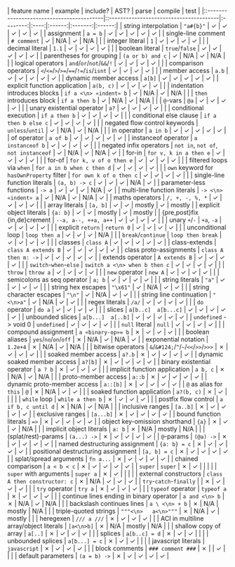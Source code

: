 | feature name                              | example                                 | include? | AST? | parse  | compile |  test  |
|::-----------------------------------------|::---------------------------------------|:--------:|:----:|:------:|:-------:|:------:|
| string interpolation                      | `"a#{b}"`                               |   ✓    | ✓    |  ✓   |   ✓   |  ✓   |
| assignment                                | `a = b`                                 |   ✓    | ✓    |  ✓   |   ✓   |  ✓   |
| single-line comment                       | `# comment`                             |   ✓    | N/A  |  ✓   |   N/A   |        |
| integer literal                           | `1`                                     |   ✓    | ✓    |  ✓   |   ✓   |        |
| decimal literal                           | `1.1`                                   |   ✓    | ✓    |  ✓   |   ✓   |        |
| boolean literal                           | `true`/`false`                          |   ✓    | ✓    |  ✓   |   ✓   |  ✓   |
| parentheses for grouping                  | `(a or b) and c`                        |   ✓    | N/A  |  ✓   |   N/A   |        |
| logical operators                         | `and`/`or`/`not`/`&&`/`!`               |   ✓    | ✓    |  ✓   |   ✓   |        |
| comparison operators                      | `<`/`<=`/`>`/`>=`/`==`/`!=`/`is`/`isnt` |   ✓    | ✓    |  ✓   |   ✓   |        |
| member access                             | `a.b`                                   |   ✓    | ✓    |  ✓   |   ✓   |  ✓   |
| dynamic member access                     | `a[b]`                                  |   ✓    | ✓    |  ✓   |   ✓   |  ✓   |
| explicit function application             | `a(b, c)`                               |   ✓    | ✓    |  ✓   |   ✓   |        |
| indentation introduces blocks             | `if a <\n> «indent» b`                  |   ✓    | N/A  |  ✓   |   N/A   |        |
| `then` introduces block                   | `if a then b`                           |   ✓    | N/A  |  ✓   |   N/A   |        |
| `@`-vars                                  | `@a`                                    |   ✓    | ✓    |  ✓   |   ✓   |        |
| unary existential operator                | `a?`                                    |   ✓    | ✓    |  ✓   |   ✓   |        |
| conditional execution                     | `if a then b`                           |   ✓    | ✓    |  ✓   |   ✓   |        |
| conditional else clause                   | `if a then b else c`                    |   ✓    | ✓    |  ✓   |   ✓   |        |
| negated flow control keywords             | `unless`/`until`                        |   ✓    | N/A  |  ✓   |   N/A   |        |
| in operator                               | `a in b`                                |   ✓    | ✓    |  ✓   |   ✓   |  ✓   |
| of operator                               | `a of b`                                |   ✓    | ✓    |  ✓   |   ✓   |  ✓   |
| instanceof operator                       | `a instanceof b`                        |   ✓    | ✓    |  ✓   |   ✓   |        |
| negated infix operators                   | `not in`, `not of`, `not instanceof`    |   ✓    | N/A  |  ✓   |   N/A   |  ✓   |
| for-in                                    | `for v, k in a then e`                  |   ✓    | ✓    |  ✓   |   ✓   |        |
| for-of                                    | `for k, v of o then e`                  |   ✓    | ✓    |  ✓   |   ✓   |        |
| filtered loops via `when`                 | `for a in b when c then d`              |   ✓    | ✓    |  ✓   |   ✓   |        |
| `own` keyword for `hasOwnProperty` filter | `for own k of o then c`                 |   ✓    | ✓    |  ✓   |   ✓   |        |
| single-line function literals             | `(a, b) -> c`                           |   ✓    | ✓    |  ✓   |   N/A   |  ✓   |
| parameter-less functions                  | `-> a`                                  |   ✓    | ✓    |  ✓   |   N/A   |  ✓   |
| multi-line function literals              | `-> <\n> «indent» a`                    |   ✓    | N/A  |  ✓   |   N/A   |  ✓   |
| maths operators                           | `/, +, -, %, *`                         |   ✓    | ✓    |  ✓   |   ✓   |        |
| array literals                            | `[a, b]`                                |   ✓    | ✓    | mostly |   ✓   | mostly |
| explicit object literals                  | `{a: b}`                                |   ✓    | ✓    | mostly |   ✓   | mostly |
| {pre,post}fix {in,de}crement              | `--a, a--, ++a, a++`                    |   ✓    | ✓    |  ✓   |   ✓   |        |
| unary `+`/`-`                             | `+a`, `-a`                              |   ✓    | ✓    |  ✓   |   ✓   |        |
| explicit `return`                         | `return 0`                              |   ✓    | ✓    |  ✓   |   ✓   |        |
| unconditional loop                        | `loop then a`                           |   ✓    | ✓    |  ✓   |   N/A   |        |
| `break`/`continue`                        | `loop then break`                       |   ✓    | ✓    |  ✓   |   ✓   |        |
| classes                                   | `class A`                               |   ✓    | ✓    |  ✓   |   ✓   |  ✓   |
| class-extends                             | `class A extends B`                     |   ✓    | ✓    |  ✓   |   ✓   |  ✓   |
| class proto-assignments                   | `class A then m: ->`                    |   ✓    | ✓    |  ✓   |   ✓   |  ✓   |
| extends operator                          | `A extends B`                           |   ✓    | ✓    |  ✓   |   ✓   |        |
| `switch`-`when`-`else`                    | `switch a <\n> when b then c`           |   ✓    | ✓    |  ✓   |   ✓   |        |
| `throw`                                   | `throw a`                               |   ✓    | ✓    |  ✓   |   ✓   |        |
| `new` operator                            | `new A`                                 |   ✓    | ✓    |  ✓   |   ✓   |        |
| semicolons as seq operator                | `a; b`                                  |   ✓    | ✓    |  ✓   |   ✓   |        |
| string literals                           | `"a"`                                   |   ✓    | ✓    |  ✓   |   ✓   |        |
| string hex escapes                        | `"\x61"`                                |   ✓    | N/A  |  ✓   |   ✓   |        |
| string character escapes                  | `"\n"`                                  |   ✓    | N/A  |  ✓   |   ✓   |        |
| string line continuation                  | `"<\n>a"`                               |   ✓    | N/A  |  ✓   |   ✓   |        |
| regex literals                            | `/a/`                                   |   ✓    | ✓   |  ✓   |   ✓   |        |
| `do` operator                             | `do a`                                  |   ✓    | ✓   |  ✓   |   ✓   |        |
| slices                                    | `a[b..c]  a[b...c]`                     |   ✓    | ✓   |  ✓   |   ✓   |  ✓   |
| unbounded slices                          | `a[b...]  a[..b]`                       |   ✓    | ✓   |  ✓   |   ✓   |  ✓   |
| `undefined` -> void 0                     | `undefined`                             |   ✓    | ✓   |  ✓   |   ✓   |        |
| `null` literal                            | `null`                                  |   ✓    | ✓   |  ✓   |   ✓   |        |
| compound assignment                       | `a «binary-op»= b`                      |   ✗    | ✓   |  ✓   |   ✓   |        |
| boolean aliases                           | `yes`/`no`/`on`/`off`                   |   ✗    | N/A  |  ✓   |   N/A   |  ✓   |
| exponential notation                      | `1.2e+4`                                |   ✗    | N/A  |  ✓   |   N/A   |        |
| bitwise operators                         | `&`/`&#124;`/`^`/`~`/`<<`/`>>`/`>>>`    |   ✗    | ✓    |  ✓   |   ✓   |        |
| soaked member access                      | `a?.b`                                  |   ✗    | ✓    |  ✓   |   ✓   |  ✓   |
| dynamic soaked member access              | `a?[b]`                                 |   ✗    | ✓    |  ✓   |   ✓   |  ✓   |
| binary existential operator               | `a ? b`                                 |   ✗    | ✓    |  ✓   |   ✓   |        |
| implicit function application             | `a b, c`                                |   ✗    | N/A  |  ✓   |   N/A   |        |
| proto-member access                       | `a::b`                                  |   ✗    | ✓    |  ✓   |   ✓   |  ✓   |
| dynamic proto-member access               | `a::[b]`                                |   ✗    | ✓    |  ✓   |   ✓   |  ✓   |
| `@` as alias for `this`                   | `@`                                     |   ✗    | N/A  |  ✓   |   ✓   |        |
| soaked function application               | `a?(b, c)`                              |   ✗    | ✓    |        |         |        |
| `while` loop                              | `while a then b`                        |   ✗    | ✓    |  ✓   |   ✓   |        |
| postfix flow control                      | `a if b, c until d`                     |   ✗    | N/A  |  ✓   |   N/A   |        |
| inclusive ranges                          | `[a..b]`                                |   ✗    | ✓  |  ✓   |   ✓   |  ✓   |
| exclusive ranges                          | `[a...b]`                               |   ✗    | ✓  |  ✓   |   ✓   |  ✓   |
| bound function literals                   | `=>`                                    |   ✗    | ✓  |  ✓   |   ✓   |  ✓   |
| object key-omission shorthand             | `{a}`                                   |   ✗    | ✓  |  ✓   |   N/A   |        |
| implicit object literals                  | `a: b`                                  |   ✗    | N/A  | mostly |   N/A   |        |
| (splat/rest)-params                       | `(a...) ->`                             |   ✗    | ✓    |  ✓   |   ✓   |  ✓   |
| `@`-params                                | `(@a) ->`                               |   ✗    | ✓    |  ✓   |   ✓   |  ✓   |
| named destructuring assignment            | `{a: b} = c`                            |   ✗    | ✓    |  ✓   |   ✓   |  ✓   |
| positional destructuring assignment       | `[a, b] = c`                            |   ✗    | ✓    |  ✓   |   ✓   |  ✓   |
| splat/spread arguments                    | `fn a...`                               |   ✗    | ✓    |  ✓   |   ✓   |  ✓   |
| chained comparison                        | `a < b < c`                             |   ✗    | ✓    |  ✓   |   ✓   |  ✓   |
| `super`                                   | `super`                                 |   ✗    | ✓    |      |       |        |
| `super` with arguments                    | `super a`                               |   ✗    | ✓    |      |       |        |
| external constructors                     | `class A then constructor: c`           |   ✗    | N/A  |  ✓   |   ✓   |  ✓   |
| `try`-`catch`-`finally`                   |                                         |   ✗    | ✓    |  ✓   |   ✓   |        |
| `try` operator                            | `try a`                                 |   ✗    | ✓    |  ✓   |   ✓   |        |
| `typeof` operator                         | `typeof a`                              |   ✗    | ✓    |  ✓   |   ✓   |        |
| continue lines ending in binary operator  | `a and <\n> b`                          |   ✗    | N/A  |  ✓   |   N/A   |        |
| backslash continues lines                 | `a \ <\n> + b`                          |   ✗    | N/A  | mostly |   N/A   |        |
| triple-quoted strings                     | `"""<\n>   a<\n>"""`                    |   ✗    | N/A  |  ✓   |  mostly |        |
| heregexen                                 | `/// a ///`                             |   ✗    | ✓    |  ✓   |   ✓   |        |
| ACI in multiline array/object literals    | `[a<\n>b]`                              |   ✗    | N/A  | mostly |   N/A   |        |
| shallow copy of array                     | `a[..]`                                 |   ✗    | ✓  |  ✓   |   ✓   |        |
| splices                                   | `a[b..c] = d`                           |   ✗    | ✓  |  ✓   |         |        |
| unbounded splices                         | `a[b...] = c`                           |   ✗    | ✓  |  ✓   |         |        |
| javascript literals                       | `javascript`                            |   ✗    | ✓  |  ✓   |   ✓   |        |
| block comments                            | `### comment ###`                       |   ✗    |      |  ✓   |         |        |
| default parameters                        | `(a = b) ->`                            |   ✗    | ✓  |  ✓   |   ✓   |  ✓   |